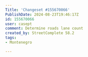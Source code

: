 ```yaml
---
Title: 'Changeset #155670066'
PublishDate: 2024-08-23T19:46:17Z
id: 155670066
user: casept
comment: Determine roads lane count
created_by: StreetComplete 58.2
tags:
- Montenegro

---
```

